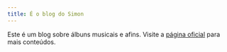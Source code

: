 ```yaml
---
title: É o blog do Simon
---
```


Este é um blog sobre álbuns musicais e afins.
Visite a [página oficial](https://osimnao.world) para mais conteúdos.
